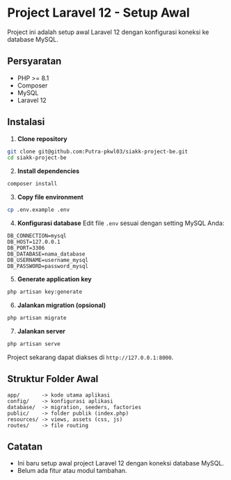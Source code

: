 


# Project Laravel 12 - Setup Awal

Project ini adalah setup awal Laravel 12 dengan konfigurasi koneksi ke database MySQL.

## Persyaratan
- PHP >= 8.1
- Composer
- MySQL
- Laravel 12

## Instalasi

1. **Clone repository**
```bash
git clone git@github.com:Putra-pkwl03/siakk-project-be.git
cd siakk-project-be
````

2. **Install dependencies**

```bash
composer install
```

3. **Copy file environment**

```bash
cp .env.example .env
```

4. **Konfigurasi database**
   Edit file `.env` sesuai dengan setting MySQL Anda:

```env
DB_CONNECTION=mysql
DB_HOST=127.0.0.1
DB_PORT=3306
DB_DATABASE=nama_database
DB_USERNAME=username_mysql
DB_PASSWORD=password_mysql
```

5. **Generate application key**

```bash
php artisan key:generate
```

6. **Jalankan migration (opsional)**

```bash
php artisan migrate
```

7. **Jalankan server**

```bash
php artisan serve
```

Project sekarang dapat diakses di `http://127.0.0.1:8000`.

## Struktur Folder Awal

```
app/       -> kode utama aplikasi
config/    -> konfigurasi aplikasi
database/  -> migration, seeders, factories
public/    -> folder publik (index.php)
resources/ -> views, assets (css, js)
routes/    -> file routing
```

## Catatan

* Ini baru setup awal project Laravel 12 dengan koneksi database MySQL.
* Belum ada fitur atau modul tambahan.

```

